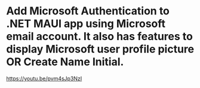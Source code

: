 # Add Microsoft Authentication to .NET MAUI app using Microsoft email account. It also has features to display Microsoft user profile picture OR Create Name Initial.
https://youtu.be/pvm4sJp3NzI
